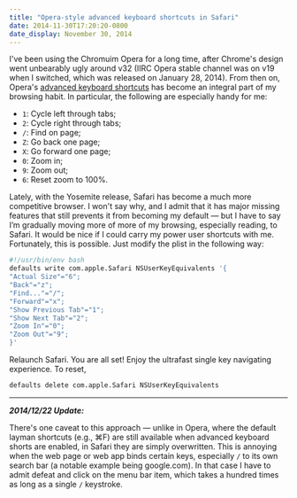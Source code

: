 ```yaml
---
title: "Opera-style advanced keyboard shortcuts in Safari"
date: 2014-11-30T17:20:20-0800
date_display: November 30, 2014
---
```


I've been using the Chromuim Opera for a long time, after Chrome's design went unbearably ugly around v32 (IIRC Opera stable channel was on v19 when I switched, which was released on January 28, 2014). From then on, Opera's [advanced keyboard shortcuts](http://help.opera.com/opera/Mac/1583/en/fasterBrowsing.html#advanced) has become an integral part of my browsing habit. In particular, the following are especially handy for me:

* `1`: Cycle left through tabs;
* `2`: Cycle right through tabs;
* `/`: Find on page;
* `Z`: Go back one page;
* `X`: Go forward one page;
* `0`: Zoom in;
* `9`: Zoom out;
* `6`: Reset zoom to 100%.

Lately, with the Yosemite release, Safari has become a much more competitive browser. I won't say why, and I admit that it has major missing features that still prevents it from becoming my default — but I have to say I’m gradually moving more of more of my browsing, especially reading, to Safari. It would be nice if I could carry my power user shortcuts with me. Fortunately, this is possible. Just modify the plist in the following way:

```bash
#!/usr/bin/env bash
defaults write com.apple.Safari NSUserKeyEquivalents '{
"Actual Size"="6";
"Back"="z";
"Find..."="/";
"Forward"="x";
"Show Previous Tab"="1";
"Show Next Tab"="2";
"Zoom In"="0";
"Zoom Out"="9";
}'
```

Relaunch Safari. You are all set! Enjoy the ultrafast single key navigating experience. To reset,

```bash
defaults delete com.apple.Safari NSUserKeyEquivalents
```

---

**_2014/12/22 Update:_**

There's one caveat to this approach — unlike in Opera, where the default layman shortcuts (e.g., ⌘F) are still available when advanced keyboard shorts are enabled, in Safari they are simply overwritten. This is annoying when the web page or web app binds certain keys, especially `/` to its own search bar (a notable example being google.com). In that case I have to admit defeat and click on the menu bar item, which takes a hundred times as long as a single `/` keystroke.
